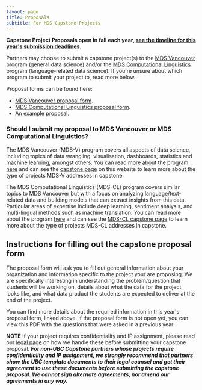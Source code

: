 ```yaml
---
layout: page
title: Proposals
subtitle: For MDS Capstone Projects
---
```


**Capstone Project Proposals open in fall each year, [see the timeline for this year's submission deadlines](/capstone/timeline).**

Partners may choose to submit a capstone project(s) to the [MDS Vancouver](https://ubc-mds.github.io/about/) program (general data science) and/or the [MDS Computational Linguistics](https://ubc-mdscl.github.io/program/aboutme/) program (language-related data science). If you're unsure about which program to submit your project to, read more below.

Proposal forms can be found here:
- [MDS Vancouver proposal form](https://ubc.ca1.qualtrics.com/jfe/form/SV_cDgsSg3eb9zPcZo).
- [MDS Computational Linguistics proposal form](https://ubc.ca1.qualtrics.com/jfe/form/SV_0VdmnKK7058Gy6W).
- [An example proposal](/capstone/sample_proposal).


### Should I submit my proposal to MDS Vancouver or MDS Computational Linguistics?

The MDS Vancouver (MDS-V) program covers all aspects of data science, including topics of data wrangling, visualisation, dashboards,  statistics and machine learning, amongst others. You can read more about the program [here](https://masterdatascience.ubc.ca/programs/vancouver) and can see the [capstone page](/capstone/about) on this website to learn more about the type of projects MDS-V addresses in capstone.

The MDS Computational Linguistics (MDS-CL) program covers similar topics to MDS Vancouver but with a focus on analyzing language/text-related data and building models that can extract insights from this data. Particular areas of expertise include deep learning, sentiment analysis, and multi-lingual methods such as machine translation. You can read more about the program [here](https://masterdatascience.ubc.ca/programs/computational-linguistics) and can see the [MDS-CL capstone page](https://ubc-mdscl.github.io/capstone/past_projects/) to learn more about the type of projects MDS-CL addresses in capstone.

## Instructions for filling out the capstone proposal form

The proposal form will ask you to fill out general information about your organization
and information specific to the project your are proposing.
We are specifically interesting in understanding the problem/question
that students will be working on,
details about what the data for the project looks like,
and what data product the students are expected to deliver at the end of the project.

You can find more details about the required information in this year's proposal form,
linked above.
If the proposal form is not open yet,
you can view this PDF with the questions that were asked in a previous year.
<!--TODO print qualtrics form to PDF once we have finalized it and insert link here. Also insert CL link separately? -->

**NOTE** If your project requires confidentiality and IP assignment, please read our [legal page](https://ubc-mds.github.io/capstone/guide-to-mutual-nda-ip/) on how we handle these before submitting your capstone proposal. **_For non-UBC Capstone partners whose projects require confidentiality and IP assignment, we strongly recommend that partners show the UBC template documents to their legal counsel and get their agreement to use these documents before submitting the capstone proposal. We cannot sign alternate agreements, nor amend our agreements in any way._**
